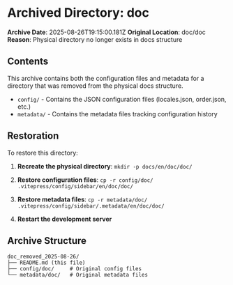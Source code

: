 # Archived Directory: doc

**Archive Date**: 2025-08-26T19:15:00.181Z
**Original Location**: doc/doc
**Reason**: Physical directory no longer exists in docs structure

## Contents
This archive contains both the configuration files and metadata for a directory that was removed from the physical docs structure.

- `config/` - Contains the JSON configuration files (locales.json, order.json, etc.)
- `metadata/` - Contains the metadata files tracking configuration history

## Restoration
To restore this directory:

1. **Recreate the physical directory**: 
   `mkdir -p docs/en/doc/doc/`

2. **Restore configuration files**:
   `cp -r config/doc/ .vitepress/config/sidebar/en/doc/doc/`

3. **Restore metadata files**:
   `cp -r metadata/doc/ .vitepress/config/sidebar/.metadata/en/doc/doc/`

4. **Restart the development server**

## Archive Structure
```
doc_removed_2025-08-26/
├── README.md (this file)
├── config/doc/     # Original config files
└── metadata/doc/   # Original metadata files
```
